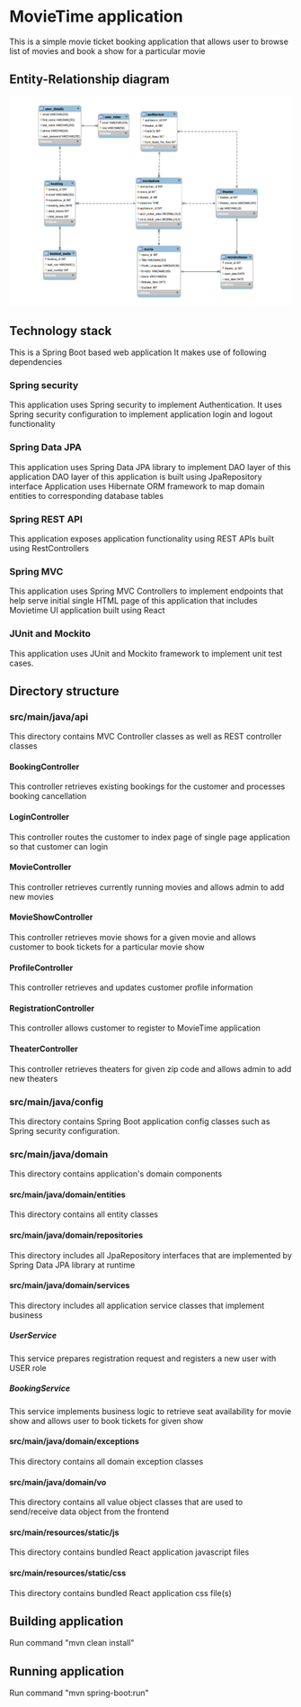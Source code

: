 # MovieTime application
This is a simple movie ticket booking application that allows user to browse
list of movies and book a show for a particular movie

## Entity-Relationship diagram
![MovieTime application ER diagram](./movietime-er-diagram.png)

## Technology stack
This is a Spring Boot based web application
It makes use of following dependencies

### Spring security
This application uses Spring security to implement Authentication.
It uses Spring security configuration to implement application login and logout
functionality

### Spring Data JPA
This application uses Spring Data JPA library to implement DAO layer of this application
DAO layer of this application is built using JpaRepository interface
Application uses Hibernate ORM framework to map domain entities
to corresponding database tables

### Spring REST API
This application exposes application functionality using REST APIs
built using RestControllers

### Spring MVC
This application uses Spring MVC Controllers to implement
endpoints that help serve initial single HTML page of this application
that includes Movietime UI application built using React

### JUnit and Mockito
This application uses JUnit and Mockito framework to implement unit
test cases.

## Directory structure
### src/main/java/api
This directory contains MVC Controller classes as well as REST controller classes
#### BookingController
This controller retrieves existing bookings for the customer and processes
booking cancellation
#### LoginController
This controller routes the customer to index page of single page application
so that customer can login
#### MovieController
This controller retrieves currently running movies and allows admin to add new movies
#### MovieShowController
This controller retrieves movie shows for a given movie and allows
customer to book tickets for a particular movie show
#### ProfileController
This controller retrieves and updates customer profile information
#### RegistrationController
This controller allows customer to register to MovieTime application
#### TheaterController
This controller retrieves theaters for given zip code and allows admin
to add new theaters
### src/main/java/config
This directory contains Spring Boot application config classes such as
Spring security configuration.
### src/main/java/domain
This directory contains application's domain components
#### src/main/java/domain/entities
This directory contains all entity classes
#### src/main/java/domain/repositories
This directory includes all JpaRepository interfaces that are
implemented by Spring Data JPA library at runtime
#### src/main/java/domain/services
This directory includes all application service classes that implement
business
##### UserService
This service prepares registration request and registers a new user with USER role
##### BookingService
This service implements business logic to retrieve seat availability
for movie show and allows user to book tickets for given show
#### src/main/java/domain/exceptions
This directory contains all domain exception classes
#### src/main/java/domain/vo
This directory contains all value object classes that are used to
send/receive data object from the frontend
#### src/main/resources/static/js
This directory contains bundled React application javascript files
#### src/main/resources/static/css
This directory contains bundled React application css file(s)

## Building application
Run command "mvn clean install"

## Running application
Run command "mvn spring-boot:run"